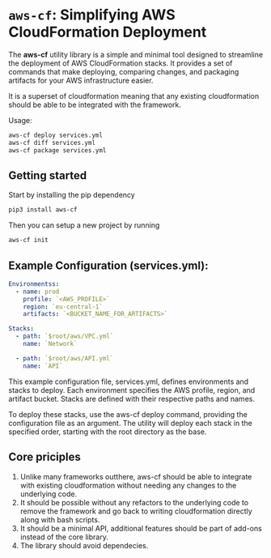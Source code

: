 # `aws-cf`: Simplifying AWS CloudFormation Deployment

The **aws-cf** utility library is a simple and minimal tool designed to streamline the deployment of AWS CloudFormation stacks. It provides a set of commands that make deploying, comparing changes, and packaging artifacts for your AWS infrastructure easier.

It is a superset of cloudformation meaning that any existing cloudformation should be able to be integrated with the framework.

Usage:

```bash
aws-cf deploy services.yml
aws-cf diff services.yml
aws-cf package services.yml
```

## Getting started 
Start by installing the pip dependency 

```bash
pip3 install aws-cf
```

Then you can setup a new project by running
```bash
aws-cf init
```

## Example Configuration (services.yml):
```yml
Environmentss:
  - name: prod
    profile: `<AWS_PROFILE>`
    region: `eu-central-1`
    artifacts: `<BUCKET_NAME_FOR_ARTIFACTS>`

Stacks:
  - path: `$root/aws/VPC.yml`
    name: `Network`

  - path: `$root/aws/API.yml`
    name: `API`
```

This example configuration file, services.yml, defines environments and stacks to deploy. Each environment specifies the AWS profile, region, and artifact bucket. Stacks are defined with their respective paths and names.

To deploy these stacks, use the aws-cf deploy command, providing the configuration file as an argument. The utility will deploy each stack in the specified order, starting with the root directory as the base.

## Core priciples

1. Unlike many frameworks outthere, aws-cf should be able to integrate with existing cloudformation without needing any changes to the underlying code.
2. It should be possible without any refactors to the underlying code to remove the framework and go back to writing cloudformation directly along with bash scripts.
3. It should be a minimal API, additional features should be part of add-ons instead of the core library. 
4. The library should avoid dependecies.